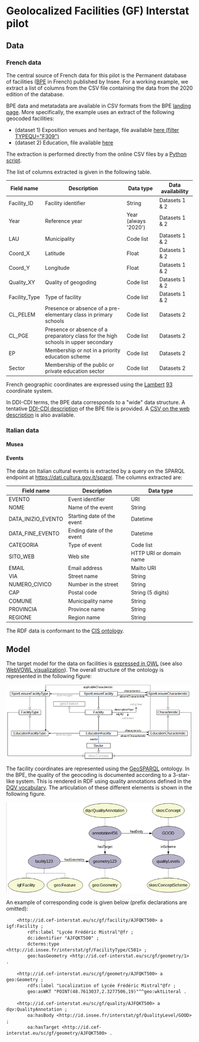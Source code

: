 # Geolocalized Facilities (GF) Interstat pilot

## Data

### French data

The central source of French data for this pilot is the Permanent database of facilities ([BPE](https://www.insee.fr/en/metadonnees/source/serie/s1161) in French) published by Insee. For a working example, we extract a list of columns from the CSV file containing the data from the 2020 edition of the database.

BPE data and metatadata are available in CSV formats from the BPE [landing page](https://www.insee.fr/fr/statistiques/3568638?sommaire=3568656). More specifically, the example uses an extract of the following geocoded facilities:
- (dataset 1) Exposition venues and heritage, file available [here (filter TYPEQU="F309")](https://www.insee.fr/fr/statistiques/fichier/3568638/bpe20_sport_Loisir_xy_csv.zip)
- (dataset 2) Education, file available [here](https://www.insee.fr/fr/statistiques/fichier/3568638/bpe20_enseignement_xy_csv.zip)

The extraction is performed directly from the online CSV files by a [Python script](https://github.com/INTERSTAT/Statistics-Contextualized/blob/main/code/Python/gf/bpe_extraction.py).

The list of columns extracted is given in the following table.

| Field name | Description | Data type | Data availability |
| --- | -- | --- |-------------------|
| Facility_ID | Facility identifier | String | Datasets 1 & 2 |
| Year | Reference year | Year (always '2020') | Datasets 1 & 2 |
| LAU | Municipality | Code list | Datasets 1 & 2 |
| Coord_X | Latitude | Float | Datasets 1 & 2 |
| Coord_Y | Longitude | Float | Datasets 1 & 2 |
| Quality_XY | Quality of geogoding | Code list | Datasets 1 & 2 |
| Facility_Type | Type of facility | Code list | Datasets 1 & 2 |
| CL_PELEM | Presence or absence of a pre-elementary class in primary schools | Code list | Datasets 2 |
| CL_PGE | Presence or absence of a preparatory class for the high schools in upper secondary | Code list | Datasets 2 |
| EP | Membership or not in a priority education scheme | Code list | Datasets 2 |
| Sector | Membership of the public or private education sector | Code list | Datasets 2 |

French geographic coordinates are expressed using the [Lambert](https://en.wikipedia.org/wiki/Lambert_conformal_conic_projection) [93](https://spatialreference.org/ref/epsg/rgf93-lambert-93/) coordinate system.


In DDI-CDI terms, the BPE data corresponds to a "wide" data structure. A tentative [DDI-CDI description](gf-cdi.ttl) of the BPE file is provided. A [CSV on the web description](https://interstat.eng.it/files/gf/output/gf_data_fr.csv-metadata.json) is also available.

### Italian data

#### Musea


#### Events

The data on Italian cultural events is extracted by a query on the SPARQL endpoint at https://dati.cultura.gov.it/sparql. The columns extracted are:

| Field name | Description | Data type |
| --- | -- | --- |
| EVENTO | Event identifier | URI |
| NOME | Name of the event | String |
| DATA_INIZIO_EVENTO | Starting date of the event | Datetime |
| DATA_FINE_EVENTO | Ending date of the event | Datetime |
| CATEGORIA | Type of event | Code list |
| SITO_WEB | Web site | HTTP URI or domain name |
| EMAIL | Email address | Mailto URI |
| VIA | Street name | String |
| NUMERO_CIVICO | Number in the street | String |
| CAP | Postal code | String (5 digits) |
| COMUNE | Municipality name | String |
| PROVINCIA | Province name | String |
| REGIONE | Region name | String |

The RDF data is conformant to the [CIS ontology](https://dati.cultura.gov.it/cultural-ON/ENG.html).

## Model

The target model for the data on facilities is [expressed in OWL](https://github.com/INTERSTAT/Statistics-Contextualized/blob/main/pilots/gf/gf-ontology.ttl) (see also [WebVOWL visualization](https://service.tib.eu/webvowl/#iri=https://raw.githubusercontent.com/INTERSTAT/Statistics-Contextualized/main/pilots/gf/gf-ontology.ttl)). The overall structure of the ontology is represented in the following figure:

![GF ontology](../../img/gf-ontology.png)

The facility coordinates are represented using the [GeoSPARQL](https://www.ogc.org/standards/geosparql) ontology. In the BPE, the quality of the geocoding is documented according to a 3-star-like system. This is rendered in RDF using quality annotations defined in the [DQV vocabulary](https://www.w3.org/TR/vocab-dqv/). The articulation of these different elements is shown in the following figure.

![GF quality](../../img/gf-quality.png)

An example of corresponding code is given below (prefix declarations are omitted):

```ttl
    <http://id.cef-interstat.eu/sc/gf/facility/AJFQKT500> a igf:Facility ;
        rdfs:label "Lycée Frédéric Mistral"@fr ;    
        dc:identifier "AJFQKT500" ;
        dcterms:type <http://id.insee.fr/interstat/gf/FacilityType/C501> ;
        geo:hasGeometry <http://id.cef-interstat.eu/sc/gf/geometry/1> .

    <http://id.cef-interstat.eu/sc/gf/geometry/AJFQKT500> a geo:Geometry ;
        rdfs:label "Localization of Lycée Frédéric Mistral"@fr ;
        geo:asWKT "POINT(48.7613037,2.3277506,19)"^^geo:wktLiteral .

    <http://id.cef-interstat.eu/sc/gf/quality/AJFQKT500> a dqv:QualityAnnotation ;
        oa:hasBody <http://id.insee.fr/interstat/gf/QualityLevel/GOOD> ;
        oa:hasTarget <http://id.cef-interstat.eu/sc/gf/geometry/AJFQKT500> .

```